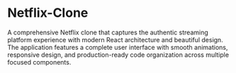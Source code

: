 # Netflix-Clone
A comprehensive Netflix clone that captures the authentic streaming platform experience with modern React architecture and beautiful design. The application features a complete user interface with smooth animations, responsive design, and production-ready code organization across multiple focused components.
